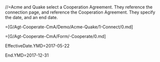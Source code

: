 //=Acme and Quake select a Cooperation Agreement.  They reference the connection page, and reference the Cooperation Agreement.  They specify the date, and an end date.

=[G/Agt-Cooperate-CmA/Demo/Acme-Quake/1-Connect/0.md]

=[G/Agt-Cooperate-CmA/Form/-Cooperate/0.md]

EffectiveDate.YMD=2017-05-22

End.YMD=2017-12-31